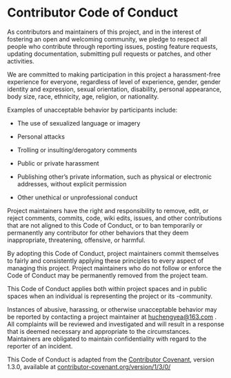 # Contributor Code of Conduct

As contributors and maintainers of this project, and in the interest of fostering an open and welcoming community, we pledge to respect all people who contribute through reporting issues, posting feature requests, updating documentation, submitting pull requests or patches, and other activities.

We are committed to making participation in this project a harassment-free experience for everyone, regardless of level of experience, gender, gender identity and expression, sexual orientation, disability, personal appearance, body size, race, ethnicity, age, religion, or nationality.

Examples of unacceptable behavior by participants include:

- The use of sexualized language or imagery

- Personal attacks

- Trolling or insulting/derogatory comments

- Public or private harassment

- Publishing other’s private information, such as physical or electronic addresses, without explicit permission

- Other unethical or unprofessional conduct

Project maintainers have the right and responsibility to remove, edit, or reject comments, commits, code, wiki edits, issues, and other contributions that are not aligned to this Code of Conduct, or to ban temporarily or permanently any contributor for other behaviors that they deem inappropriate, threatening, offensive, or harmful.

By adopting this Code of Conduct, project maintainers commit themselves to fairly and consistently applying these principles to every aspect of managing this project. Project maintainers who do not follow or enforce the Code of Conduct may be permanently removed from the project team.

This Code of Conduct applies both within project spaces and in public spaces when an individual is representing the project or its -community.

Instances of abusive, harassing, or otherwise unacceptable behavior may be reported by contacting a project maintainer at [huchengyea@163.com](huchengyea@163.com) . All complaints will be reviewed and investigated and will result in a response that is deemed necessary and appropriate to the circumstances. Maintainers are obligated to maintain confidentiality with regard to the reporter of an incident.

This Code of Conduct is adapted from the [Contributor Covenant](https://www.contributor-covenant.org/), version 1.3.0, available at [contributor-covenant.org/version/1/3/0/](https://www.contributor-covenant.org/version/1/3/0/code-of-conduct/)
